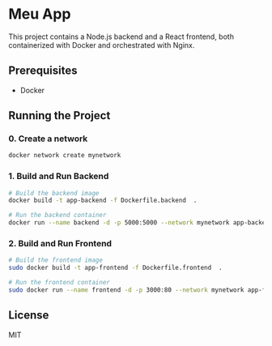 # Meu App

This project contains a Node.js backend and a React frontend, both containerized with Docker and orchestrated with Nginx.

## Prerequisites

- Docker

## Running the Project

### 0. Create a network

```bash
docker network create mynetwork
```

### 1. Build and Run Backend

```bash
# Build the backend image
docker build -t app-backend -f Dockerfile.backend  .

# Run the backend container
docker run --name backend -d -p 5000:5000 --network mynetwork app-backend
```

### 2. Build and Run Frontend

```bash
# Build the frontend image
sudo docker build -t app-frontend -f Dockerfile.frontend  .

# Run the frontend container
sudo docker run --name frontend -d -p 3000:80 --network mynetwork app-frontend
```

## License

MIT
